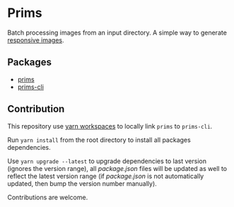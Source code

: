 # Prims

Batch processing images from an input directory. A simple way to generate [responsive images](https://developer.mozilla.org/en-US/docs/Learn/HTML/Multimedia_and_embedding/Responsive_images).

## Packages

- [prims](./packages/prims)
- [prims-cli](./packages/prims-cli)

## Contribution

This repository use [yarn workspaces](https://yarnpkg.com/lang/en/docs/workspaces/) to locally link `prims` to `prims-cli`.

Run `yarn install` from the root directory to install all packages dependencies.

Use `yarn upgrade --latest` to upgrade dependencies to last version (ignores the version range), all *package.json* files will be updated as well to reflect the latest version range (if *package.json* is not automatically updated, then bump the version number manually).

Contributions are welcome.
